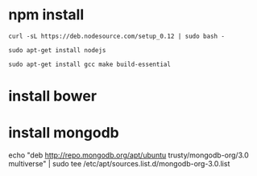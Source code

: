 # npm install
`curl -sL https://deb.nodesource.com/setup_0.12 | sudo bash -`

`sudo apt-get install nodejs`

`sudo apt-get install gcc make build-essential`
# install bower

# install mongodb
echo "deb http://repo.mongodb.org/apt/ubuntu trusty/mongodb-org/3.0 multiverse" | sudo tee /etc/apt/sources.list.d/mongodb-org-3.0.list